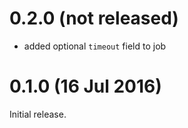 # 0.2.0 (not released)

* added optional `timeout` field to job

# 0.1.0 (16 Jul 2016)

Initial release.

